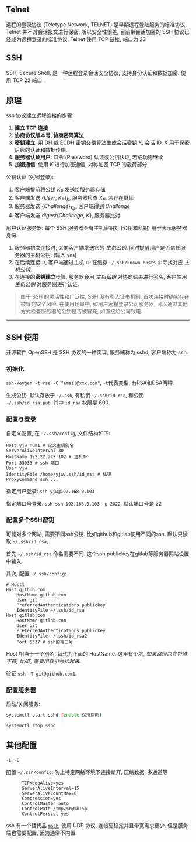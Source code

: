 ## Telnet

远程的登录协议 (Teletype Network, TELNET) 是早期远程登陆服务的标准协议. Telnet 并不对会话报文进行保密, 所以安全性很差, 目前带会话加密的 SSH 协议已经成为远程登录的标准协议. Telnet 使用 TCP 链接, 端口为 23 

## SSH

SSH, Secure Shell, 是一种远程登录会话安全协议, 支持身份认证和数据加密. 使用 TCP 22 端口.

## 原理

ssh 协议建立远程连接的步骤:
1. **建立 TCP 连接**
2. **协商协议版本号, 协商密码算法**
3. **密钥建立**: 用 [DH](../../Security/密码学/公钥密码/DiffieHellman.md) 或 [ECDH](../../Security/密码学/公钥密码/ECC/ECC.md) 密钥交换算法生成会话密钥 $K$, 会话 ID. $K$ 用于保密后续的认证和数据传输.
4. **服务器认证用户**: 口令 (Password) 认证或公钥认证, 若成功则继续
5. **加密通信**: 使用 $K$ 进行加密通信, 对称加密 TCP 的载荷部分.

公钥认证 (免密登录):
1. 客户端提前将公钥 $K_P$ 发送给服务器存储
2. 客户端发送 $\{User,\ K_P\}_K$, 服务器检查 $K_P$, 若存在继续
3. 服务器发送 $\{Challenge\}_{K_P}$, 客户端得到 $Challenge$
4. 客户端发送 $digest\{Challenge,\ K\}$, 服务器比对.

用户认证服务器: 每个 SSH 服务器会有主机密钥对 (公钥和私钥) 用于表示服务器身份.
1. 服务器初次连接时, 会向客户端发送它的 *主机公钥*. 同时提醒用户是否信任服务器的主机公钥. (输入 `yes`)
2. 在后续连接中, 客户端通过主机 `IP` 在缓存 `~/.ssh/known_hosts` 中寻找对应 *主机公钥*.
4. 在连接的**密钥建立**步骤, 服务器会用 *主机私钥* 对协商结果进行签名, 客户端用 *主机公钥* 对服务器进行认证.

> 由于 SSH 的灵活性和广泛性, SSH 没有引入证书机制, 首次连接时确实存在被冒充安全风险. 在使用场景中, 如用户远程登录公司服务器, 可以通过其他方式检查服务器的公钥是否被冒充, 如直接给公司致电.

***

## SSH 使用

开源软件 OpenSSH 是 SSH 协议的一种实现, 服务端称为 sshd, 客户端称为 ssh.

### 初始化

`ssh-keygen -t rsa -C "email@xxx.com"`, `-t`代表类型, 有RSA和DSA两种. 

生成公钥, 默认存放于 `~/.ssh`, 有私钥 `~/.ssh/id_rsa`, 和公钥 `~/.ssh/id_rsa.pub`.  其中 `id_rsa` 权限是 600.

### 配置与登录

自定义配置, 在 `~/.ssh/config`, 文件结构如下:

```ssh
Host yjw_num1 # 定义主机别名
ServerAliveInterval 30
HostName 122.22.222.102 # 主机IP
Port 33033 # ssh 端口
User yjw
IdentityFile /home/yjw/.ssh/id_rsa # 私钥
ProxyCommand ssh ...
```

指定用户登录: `ssh yjw@192.168.0.103`

指定端口号登录: `ssh ssh 192.168.0.103 -p 2022`, 默认端口号是 22

### 配置多个SSH密钥

可能对多个网站, 需要不同ssh公钥. 比如github和gitlab使用不同的ssh. 默认只读取 `~/.ssh/id_rsa`, 

首先 `~/.ssh/id_rsa` 命名需要不同. 这个ssh publickey在gitlab等服务器网站设置中输入.

其次, 配置 `~/.ssh/config`:

```
# Host1
Host github.com
	HostName github.com
	User git
	PreferredAuthentications publickey
	IdentityFile ~/.ssh/id_rsa
Host gitlab.com
	HostName gitlab.com
	User git
	PreferredAuthentications publickey
	IdentityFile ~/.ssh/id_rsa2
	Port 5337 # ssh的端口号
```

Host 相当于一个别名, 替代为下面的 HostName. 这里有个坑, *如果路径包含特殊字符, 比如', 需要用双引号括起来.*

验证 `ssh -T git@github.com1`. 

### 配置服务器

启动/关闭服务:
```bash
systemctl start sshd (enable 保持启动)

systemctl stop sshd
```

## 其他配置

`-L`, `-D`

配置 `~/.ssh/config`: 防止特定网络环境下连接断开, 压缩数据, 多通道等
```
      TCPKeepAlive=yes
      ServerAliveInterval=15
      ServerAliveCountMax=6
      Compression=yes
      ControlMaster auto
      ControlPath /tmp/%r@%h:%p
      ControlPersist yes
```

ssh 有一个替代品 [`mosh`](https://mosh.org), 使用 UDP 协议, 连接更稳定并且带宽需求更少. 但是服务端也需要配置, 因为通常不内置.

